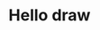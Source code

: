 ---
layout: sketch
title: Hello draw
description: >
  Feature sketch for the tutorial - draws the word 'hello' to the canvas.
background: "#323232"
---